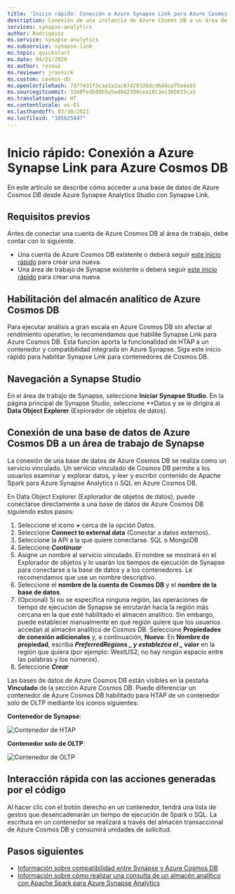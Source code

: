 ```yaml
---
title: 'Inicio rápido: Conexión a Azure Synapse Link para Azure Cosmos DB'
description: Conexión de una instancia de Azure Cosmos DB a un área de trabajo de Synapse con Synapse Link
services: synapse-analytics
author: Rodrigossz
ms.service: synapse-analytics
ms.subservice: synapse-link
ms.topic: quickstart
ms.date: 04/21/2020
ms.author: rosouz
ms.reviewer: jrasnick
ms.custom: cosmos-db
ms.openlocfilehash: 7d77431f5caa1a2ac67428326dcd6d4ce75a4a93
ms.sourcegitcommit: 32e0fedb80b5a5ed0d2336cea18c3ec3b5015ca1
ms.translationtype: HT
ms.contentlocale: es-ES
ms.lasthandoff: 03/30/2021
ms.locfileid: "105625847"
---
```

# <a name="quickstart-connect-to-azure-synapse-link-for-azure-cosmos-db"></a>Inicio rápido: Conexión a Azure Synapse Link para Azure Cosmos DB

En este artículo se describe cómo acceder a una base de datos de Azure Cosmos DB desde Azure Synapse Analytics Studio con Synapse Link. 

## <a name="prerequisites"></a>Requisitos previos

Antes de conectar una cuenta de Azure Cosmos DB al área de trabajo, debe contar con lo siguiente.

* Una cuenta de Azure Cosmos DB existente o deberá seguir [este inicio rápido](../cosmos-db/how-to-manage-database-account.md) para crear una nueva.
* Una área de trabajo de Synapse existente o deberá seguir [este inicio rápido](./quickstart-create-workspace.md) para crear una nueva. 

## <a name="enable-azure-cosmos-db-analytical-store"></a>Habilitación del almacén analítico de Azure Cosmos DB

Para ejecutar análisis a gran escala en Azure Cosmos DB sin afectar al rendimiento operativo, le recomendamos que habilite Synapse Link para Azure Cosmos DB. Esta función aporta la funcionalidad de HTAP a un contenedor y compatibilidad integrada en Azure Synapse. Siga este inicio rápido para habilitar Synapse Link para contenedores de Cosmos DB.

## <a name="navigate-to-synapse-studio"></a>Navegación a Synapse Studio

En el área de trabajo de Synapse, seleccione **Iniciar Synapse Studio**. En la página principal de Synapse Studio, seleccione **Datos y se le dirigirá al **Data Object Explorer** (Explorador de objetos de datos).

## <a name="connect-an-azure-cosmos-db-database-to-a-synapse-workspace"></a>Conexión de una base de datos de Azure Cosmos DB a un área de trabajo de Synapse

La conexión de una base de datos de Azure Cosmos DB se realiza como un servicio vinculado. Un servicio vinculado de Cosmos DB permite a los usuarios examinar y explorar datos, y leer y escribir contenido de Apache Spark para Azure Synapse Analytics o SQL en Azure Cosmos DB.

En Data Object Explorer (Explorador de objetos de datos), puede conectarse directamente a una base de datos de Azure Cosmos DB siguiendo estos pasos:

1. Seleccione el icono ***+*** cerca de la opción Datos.
2. Seleccione **Connect to external data** (Conectar a datos externos).
3. Seleccione la API a la que quiere conectarse. SQL o MongoDB
4. Seleccione ***Continuar***
5. Asigne un nombre al servicio vinculado. El nombre se mostrará en el Explorador de objetos y lo usarán los tiempos de ejecución de Synapse para conectarse a la base de datos y a los contenedores. Le recomendamos que use un nombre descriptivo.
6. Seleccione el **nombre de la cuenta de Cosmos DB** y el **nombre de la base de datos**.
7. (Opcional) Si no se especifica ninguna región, las operaciones de tiempo de ejecución de Synapse se enrutarán hacia la región más cercana en la que esté habilitado el almacén analítico. Sin embargo, puede establecer manualmente en qué región quiere que los usuarios accedan al almacén analítico de Cosmos DB. Seleccione **Propiedades de conexión adicionales** y, a continuación, **Nuevo**. En **Nombre de propiedad**, escriba **_PreferredRegions_ *_ y establezca el _* valor** en la región que quiera (por ejemplo: WestUS2; no hay ningún espacio entre las palabras y los números).
8. Seleccione ***Crear***

Las bases de datos de Azure Cosmos DB están visibles en la pestaña **Vinculado** de la sección Azure Cosmos DB. Puede diferenciar un contenedor de Azure Cosmos DB habilitado para HTAP de un contenedor solo de OLTP mediante los iconos siguientes:

**Contenedor de Synapse**:

![Contenedor de HTAP](./media/quickstart-connect-synapse-link-cosmosdb/htap-container.png)

**Contenedor solo de OLTP**:

![Contenedor de OLTP](./media/quickstart-connect-synapse-link-cosmosdb/oltp-container.png)

## <a name="quickly-interact-with-code-generated-actions"></a>Interacción rápida con las acciones generadas por el código

Al hacer clic con el botón derecho en un contenedor, tendrá una lista de gestos que desencadenarán un tiempo de ejecución de Spark o SQL. La escritura en un contenedor se realizará a través del almacén transaccional de Azure Cosmos DB y consumirá unidades de solicitud.  

## <a name="next-steps"></a>Pasos siguientes

* [Información sobre compatibilidad entre Synapse y Azure Cosmos DB](./synapse-link/concept-synapse-link-cosmos-db-support.md)
* [Información sobre cómo realizar una consulta de un almacén analítico con Apache Spark para Azure Synapse Analytics](synapse-link/how-to-query-analytical-store-spark.md)